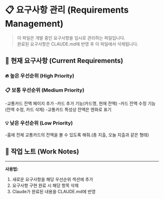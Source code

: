 # 📋 요구사항 관리 (Requirements Management)

> 이 파일은 개발 중인 요구사항을 임시로 관리하는 파일입니다.  
> 완료된 요구사항은 CLAUDE.md에 반영 후 이 파일에서 삭제됩니다.

## 📌 현재 요구사항 (Current Requirements)

### 🔥 높은 우선순위 (High Priority)
<!-- 긴급하게 처리해야 할 요구사항들 -->

### 📋 보통 우선순위 (Medium Priority)
<!-- 일반적인 기능 개선 및 추가 요구사항들 -->
-교통카드 잔액 페이지 추가
-카드 추가 기능(카드명, 현재 잔액)
-카드 잔액 수정 기능(잔액 수정, 카드 삭제)
-교통카드 특성상 잔액은 엔화로 표기


### 💡 낮은 우선순위 (Low Priority)
<!-- 나중에 고려해볼 수 있는 요구사항들 --> 
-홈에 전체 교통카드의 잔액을 볼 수 있도록 해줘.(총 지출, 오늘 지출과 같은 형태)


## 📝 작업 노트 (Work Notes)
<!-- 요구사항 관련 메모, 아이디어, 검토사항 등 -->

---
**사용법:**
1. 새로운 요구사항을 해당 우선순위 섹션에 추가
2. 요구사항 구현 완료 시 해당 항목 삭제
3. Claude가 완료된 내용을 CLAUDE.md에 반영